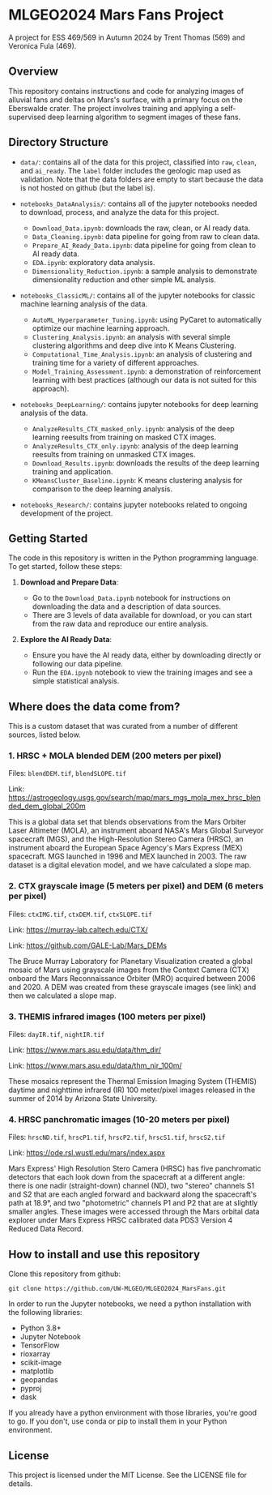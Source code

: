 # MLGEO2024 Mars Fans Project

A project for ESS 469/569 in Autumn 2024 by Trent Thomas (569) and Veronica Fula (469).

## Overview

This repository contains instructions and code for analyzing images of alluvial fans and deltas on Mars's surface, with a primary focus on the Eberswalde crater. The project involves training and applying a self-supervised deep learning algorithm to segment images of these fans.

## Directory Structure

- `data/`: contains all of the data for this project, classified into `raw`, `clean`, and `ai_ready`. The `label` folder includes the geologic map used as validation. Note that the data folders are empty to start because the data is not hosted on github (but the label is).
- `notebooks_DataAnalysis/`: contains all of the jupyter notebooks needed to download, process, and analyze the data for this project.

  - `Download_Data.ipynb`: downloads the raw, clean, or AI ready data.
  - `Data_Cleaning.ipynb`: data pipeline for going from raw to clean data.
  - `Prepare_AI_Ready_Data.ipynb`: data pipeline for going from clean to AI ready data.
  - `EDA.ipynb`: exploratory data analysis.
  - `Dimensionality_Reduction.ipynb`: a sample analysis to demonstrate dimensionality reduction and other simple ML analysis.

- `notebooks_ClassicML/`: contains all of the jupyter notebooks for classic machine learning analysis of the data.

  - `AutoML_Hyperparameter_Tuning.ipynb`: using PyCaret to automatically optimize our machine learning approach.
  - `Clustering_Analysis.ipynb`: an analysis with several simple clustering algorithms and deep dive into K Means Clustering.
  - `Computational_Time_Analysis.ipynb`: an analysis of clustering and training time for a variety of different approaches.
  - `Model_Training_Assessment.ipynb`: a demonstration of reinforcement learning with best practices (although our data is not suited for this approach).

- `notebooks_DeepLearning/`: contains jupyter notebooks for deep learning analysis of the data.

  - `AnalyzeResults_CTX_masked_only.ipynb`: analysis of the deep learning reesults from training on masked CTX images.
  - `AnalyzeResults_CTX_only.ipynb`: analysis of the deep learning reesults from training on unmasked CTX images.
  - `Download_Results.ipynb`: downloads the results of the deep learning training and application.
  - `KMeansCluster_Baseline.ipynb`: K means clustering analysis for comparison to the deep learning analysis.

- `notebooks_Research/`: contains jupyter notebooks related to ongoing development of the project.

## Getting Started

The code in this repository is written in the Python programming language. To get started, follow these steps:

1. **Download and Prepare Data**:

   - Go to the `Download_Data.ipynb` notebook for instructions on downloading the data and a description of data sources.
   - There are 3 levels of data available for download, or you can start from the raw data and reproduce our entire analysis.

2. **Explore the AI Ready Data**:

   - Ensure you have the AI ready data, either by downloading directly or following our data pipeline.
   - Run the `EDA.ipynb` notebook to view the training images and see a simple statistical analysis.

## Where does the data come from?

This is a custom dataset that was curated from a number of different sources, listed below.

### 1. HRSC + MOLA blended DEM (200 meters per pixel)

Files: `blendDEM.tif`, `blendSLOPE.tif`

Link: https://astrogeology.usgs.gov/search/map/mars_mgs_mola_mex_hrsc_blended_dem_global_200m

This is a global data set that blends observations from the Mars Orbiter Laser Altimeter (MOLA), an instrument aboard NASA's Mars Global Surveyor spacecraft (MGS), and the High-Resolution Stereo Camera (HRSC), an instrument aboard the European Space Agency's Mars Express (MEX) spacecraft. MGS launched in 1996 and MEX launched in 2003. The raw dataset is a digital elevation model, and we have calculated a slope map.

### 2. CTX grayscale image (5 meters per pixel) and DEM (6 meters per pixel)

Files: `ctxIMG.tif`, `ctxDEM.tif`, `ctxSLOPE.tif`

Link: https://murray-lab.caltech.edu/CTX/

Link: https://github.com/GALE-Lab/Mars_DEMs

The Bruce Murray Laboratory for Planetary Visualization created a global mosaic of Mars using grayscale images from the Context Camera (CTX) onboard the Mars Reconnaissance Orbiter (MRO) acquired between 2006 and 2020. A DEM was created from these grayscale images (see link) and then we calculated a slope map.

### 3. THEMIS infrared images (100 meters per pixel)

Files: `dayIR.tif`, `nightIR.tif`

Link: https://www.mars.asu.edu/data/thm_dir/

Link: https://www.mars.asu.edu/data/thm_nir_100m/

These mosaics represent the Thermal Emission Imaging System (THEMIS) daytime and nighttime infrared (IR) 100 meter/pixel images released in the summer of 2014 by Arizona State University.

### 4. HRSC panchromatic images (10-20 meters per pixel)

Files: `hrscND.tif`, `hrscP1.tif`, `hrscP2.tif`, `hrscS1.tif`, `hrscS2.tif`

Link: https://ode.rsl.wustl.edu/mars/index.aspx

Mars Express' High Resolution Stero Camera (HRSC) has five panchromatic detectors that each look down from the spacecraft at a different angle: there is one nadir (straight-down) channel (ND), two "stereo" channels S1 and S2 that are each angled forward and backward along the spacecraft's path at 18.9°, and two "photometric" channels P1 and P2 that are at slightly smaller angles. These images were accessed through the Mars orbital data explorer under Mars Express HRSC calibrated data PDS3 Version 4 Reduced Data Record.

## How to install and use this repository

Clone this repository from github:

`git clone https://github.com/UW-MLGEO/MLGEO2024_MarsFans.git`

In order to run the Jupyter notebooks, we need a python installation with the following libraries:

- Python 3.8+
- Jupyter Notebook
- TensorFlow
- rioxarray
- scikit-image
- matplotlib
- geopandas
- pyproj
- dask

If you already have a python environment with those libraries, you're good to go. If you don't, use conda or pip to install them in your Python environment.

## License

This project is licensed under the MIT License. See the LICENSE file for details.
